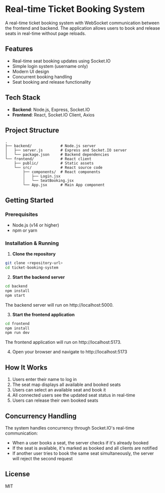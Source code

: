# Real-time Ticket Booking System

A real-time ticket booking system with WebSocket communication between the frontend and backend. The application allows users to book and release seats in real-time without page reloads.

## Features

- Real-time seat booking updates using Socket.IO
- Simple login system (username only)
- Modern UI design
- Concurrent booking handling
- Seat booking and release functionality

## Tech Stack

- **Backend**: Node.js, Express, Socket.IO
- **Frontend**: React, Socket.IO Client, Axios

## Project Structure

```
.
├── backend/             # Node.js server
│   ├── server.js        # Express and Socket.IO server
│   └── package.json     # Backend dependencies
└── frontend/            # React client
    ├── public/          # Static assets
    └── src/             # React source code
        ├── components/  # React components
        │   ├── Login.jsx
        │   └── SeatBooking.jsx
        └── App.jsx      # Main App component
```

## Getting Started

### Prerequisites

- Node.js (v14 or higher)
- npm or yarn

### Installation & Running

1. **Clone the repository**

```bash
git clone <repository-url>
cd ticket-booking-system
```

2. **Start the backend server**

```bash
cd backend
npm install
npm start
```

The backend server will run on http://localhost:5000.

3. **Start the frontend application**

```bash
cd frontend
npm install
npm run dev
```

The frontend application will run on http://localhost:5173.

4. Open your browser and navigate to http://localhost:5173

## How It Works

1. Users enter their name to log in
2. The seat map displays all available and booked seats
3. Users can select an available seat and book it
4. All connected users see the updated seat status in real-time
5. Users can release their own booked seats

## Concurrency Handling

The system handles concurrency through Socket.IO's real-time communication:

- When a user books a seat, the server checks if it's already booked
- If the seat is available, it's marked as booked and all clients are notified
- If another user tries to book the same seat simultaneously, the server will reject the second request

## License

MIT 